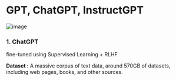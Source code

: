 # GPT, ChatGPT, InstructGPT
![image](https://user-images.githubusercontent.com/129742046/236900096-c38791b3-498e-4abb-85b4-277924d4a3bd.png)



### 1. ChatGPT


fine-tuned using Supervised Learning + RLHF 

**Dataset :** A massive corpus of text data, around 570GB of datasets, including web pages, books, and other sources.
